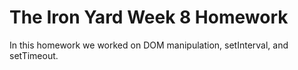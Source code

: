 # The Iron Yard Week 8 Homework

In this homework we worked on DOM manipulation, setInterval, and setTimeout.
